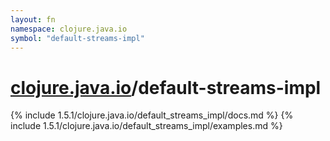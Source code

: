 ```yaml
---
layout: fn
namespace: clojure.java.io
symbol: "default-streams-impl"
---
```


# [clojure.java.io](../)/default-streams-impl

{% include 1.5.1/clojure.java.io/default_streams_impl/docs.md %}
{% include 1.5.1/clojure.java.io/default_streams_impl/examples.md %}

